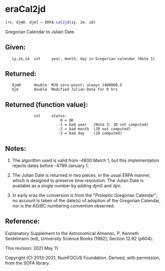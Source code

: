 # eraCal2jd

```js
[rv, djm0, djm] = ERFA.cal2jd(iy, im, id)
```

Gregorian Calendar to Julian Date.

## Given:
```
   iy,im,id  int     year, month, day in Gregorian calendar (Note 1)
```

## Returned:
```
   djm0      double  MJD zero-point: always 2400000.5
   djm       double  Modified Julian Date for 0 hrs
```

## Returned (function value):
```
             int     status:
                         0 = OK
                        -1 = bad year   (Note 3: JD not computed)
                        -2 = bad month  (JD not computed)
                        -3 = bad day    (JD computed)
```

## Notes:

1) The algorithm used is valid from -4800 March 1, but this
   implementation rejects dates before -4799 January 1.

2) The Julian Date is returned in two pieces, in the usual ERFA
   manner, which is designed to preserve time resolution.  The
   Julian Date is available as a single number by adding djm0 and
   djm.

3) In early eras the conversion is from the "Proleptic Gregorian
   Calendar";  no account is taken of the date(s) of adoption of
   the Gregorian Calendar, nor is the AD/BC numbering convention
   observed.

## Reference:

   Explanatory Supplement to the Astronomical Almanac,
   P. Kenneth Seidelmann (ed), University Science Books (1992),
   Section 12.92 (p604).

This revision:  2021 May 11

Copyright (C) 2013-2021, NumFOCUS Foundation.
Derived, with permission, from the SOFA library.

